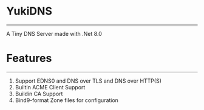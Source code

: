 # YukiDNS
----------
A Tiny DNS Server made with .Net 8.0


# Features
----------
1. Support EDNS0 and DNS over TLS and DNS over HTTP(S)<br/>
2. Builtin ACME Client Support<br/>
3. Buildin CA Support<br/>
4. Bind9-format Zone files for configuration<br/>

